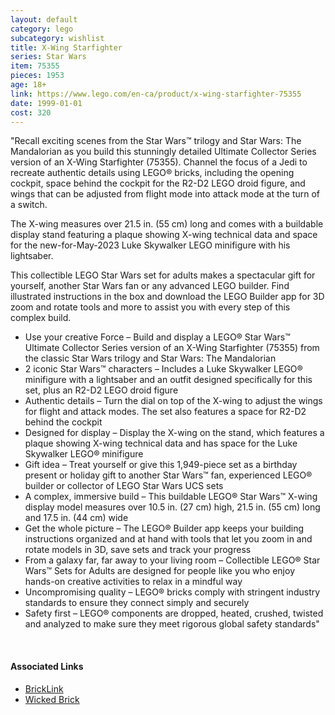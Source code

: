 ```yaml
---
layout: default
category: lego
subcategory: wishlist
title: X-Wing Starfighter
series: Star Wars
item: 75355
pieces: 1953
age: 18+
link: https://www.lego.com/en-ca/product/x-wing-starfighter-75355
date: 1999-01-01
cost: 320
---
```


"Recall exciting scenes from the Star Wars™ trilogy and Star Wars: The Mandalorian as you build this stunningly detailed Ultimate Collector Series version of an X-Wing Starfighter (75355). Channel the focus of a Jedi to recreate authentic details using LEGO® bricks, including the opening cockpit, space behind the cockpit for the R2-D2 LEGO droid figure, and wings that can be adjusted from flight mode into attack mode at the turn of a switch.

The X-wing measures over 21.5 in. (55 cm) long and comes with a buildable display stand featuring a plaque showing X-wing technical data and space for the new-for-May-2023 Luke Skywalker LEGO minifigure with his lightsaber.

This collectible LEGO Star Wars set for adults makes a spectacular gift for yourself, another Star Wars fan or any advanced LEGO builder. Find illustrated instructions in the box and download the LEGO Builder app for 3D zoom and rotate tools and more to assist you with every step of this complex build.

* Use your creative Force – Build and display a LEGO® Star Wars™ Ultimate Collector Series version of an X-Wing Starfighter (75355) from the classic Star Wars trilogy and Star Wars: The Mandalorian
* 2 iconic Star Wars™ characters – Includes a Luke Skywalker LEGO® minifigure with a lightsaber and an outfit designed specifically for this set, plus an R2-D2 LEGO droid figure
* Authentic details – Turn the dial on top of the X-wing to adjust the wings for flight and attack modes. The set also features a space for R2-D2 behind the cockpit
* Designed for display – Display the X-wing on the stand, which features a plaque showing X-wing technical data and has space for the Luke Skywalker LEGO® minifigure
* Gift idea – Treat yourself or give this 1,949-piece set as a birthday present or holiday gift to another Star Wars™ fan, experienced LEGO® builder or collector of LEGO Star Wars UCS sets
* A complex, immersive build – This buildable LEGO® Star Wars™ X-wing display model measures over 10.5 in. (27 cm) high, 21.5 in. (55 cm) long and 17.5 in. (44 cm) wide
* Get the whole picture – The LEGO® Builder app keeps your building instructions organized and at hand with tools that let you zoom in and rotate models in 3D, save sets and track your progress
* From a galaxy far, far away to your living room – Collectible LEGO® Star Wars™ Sets for Adults are designed for people like you who enjoy hands-on creative activities to relax in a mindful way
* Uncompromising quality – LEGO® bricks comply with stringent industry standards to ensure they connect simply and securely
* Safety first – LEGO® components are dropped, heated, crushed, twisted and analyzed to make sure they meet rigorous global safety standards"

<br>

#### Associated Links
* [BrickLink](https://www.bricklink.com/v2/catalog/catalogitem.page?S=75355-1)
* [Wicked Brick](https://www.wickedbrick.com/products/display-case-for-lego-star-wars-x-wing-starfighter-75355)
